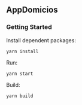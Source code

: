 ## AppDomicios

### Getting Started

Install dependent packages:
```
yarn install
```

Run:
```
yarn start
```
Build:
```
yarn build
```